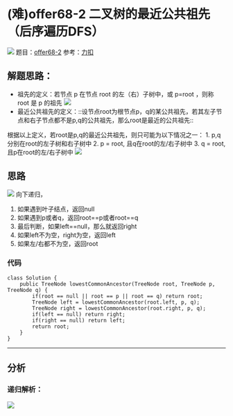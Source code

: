 # (难)offer68-2 二叉树的最近公共祖先（后序遍历DFS） 

![]((%E9%9A%BE)offer68-2%20%E4%BA%8C%E5%8F%89%E6%A0%91%E7%9A%84%E6%9C%80%E8%BF%91%E5%85%AC%E5%85%B1%E7%A5%96%E5%85%88%EF%BC%88%E5%90%8E%E5%BA%8F%E9%81%8D%E5%8E%86DFS%EF%BC%89/%E6%88%AA%E5%B1%8F2021-02-25%2019.05.42.png)
题目：[offer68-2](https://leetcode-cn.com/problems/er-cha-shu-de-zui-jin-gong-gong-zu-xian-lcof/)
参考：[力扣](https://leetcode-cn.com/problems/er-cha-shu-de-zui-jin-gong-gong-zu-xian-lcof/solution/mian-shi-ti-68-ii-er-cha-shu-de-zui-jin-gong-gon-7/)

## 解题思路：
* 祖先的定义：若节点 p 在节点 root 的左（右）子树中，或 p=root ，则称 root 是 p 的祖先
![]((%E9%9A%BE)offer68-2%20%E4%BA%8C%E5%8F%89%E6%A0%91%E7%9A%84%E6%9C%80%E8%BF%91%E5%85%AC%E5%85%B1%E7%A5%96%E5%85%88%EF%BC%88%E5%90%8E%E5%BA%8F%E9%81%8D%E5%8E%86DFS%EF%BC%89/CD26382B-B94A-48FB-BCDE-740BACA27A0A.png)
* 最近公共祖先的定义：::设节点root为根节点p，q的某公共祖先，若其左子节点和右子节点都不是p,q的公共祖先，那么root是最近的公共祖先::

根据以上定义，若root是p,q的最近公共祖先，则只可能为以下情况之一：
	1. p,q分别在root的左子树和右子树中
	2. p = root, 且q在root的左/右子树中
	3. q = root, 且p在root的左/右子树中
![]((%E9%9A%BE)offer68-2%20%E4%BA%8C%E5%8F%89%E6%A0%91%E7%9A%84%E6%9C%80%E8%BF%91%E5%85%AC%E5%85%B1%E7%A5%96%E5%85%88%EF%BC%88%E5%90%8E%E5%BA%8F%E9%81%8D%E5%8E%86DFS%EF%BC%89/22A001BF-A1F6-4A43-8C1B-5BBE30A2521C.png)

## 思路
![]((%E9%9A%BE)offer68-2%20%E4%BA%8C%E5%8F%89%E6%A0%91%E7%9A%84%E6%9C%80%E8%BF%91%E5%85%AC%E5%85%B1%E7%A5%96%E5%85%88%EF%BC%88%E5%90%8E%E5%BA%8F%E9%81%8D%E5%8E%86DFS%EF%BC%89/5E3EE0CA-E74F-4B1F-95F9-43349C9ADF1B.png)
向下递归，
1. 如果遇到叶子结点，返回null
2. 如果遇到p或者q，返回root==p或者root==q
3. 最后判断，如果left==null，那么就返回right
4. 如果left不为空，right为空，返回left
5. 如果左/右都不为空，返回root
### 代码
```
class Solution {
    public TreeNode lowestCommonAncestor(TreeNode root, TreeNode p, TreeNode q) {
        if(root == null || root == p || root == q) return root;
        TreeNode left = lowestCommonAncestor(root.left, p, q);
        TreeNode right = lowestCommonAncestor(root.right, p, q);
        if(left == null) return right;
        if(right == null) return left;
        return root;
    }
}
```

- - - -
## 分析
### 递归解析：
![]((%E9%9A%BE)offer68-2%20%E4%BA%8C%E5%8F%89%E6%A0%91%E7%9A%84%E6%9C%80%E8%BF%91%E5%85%AC%E5%85%B1%E7%A5%96%E5%85%88%EF%BC%88%E5%90%8E%E5%BA%8F%E9%81%8D%E5%8E%86DFS%EF%BC%89/%E6%88%AA%E5%B1%8F2021-02-25%2019.38.32.png)









